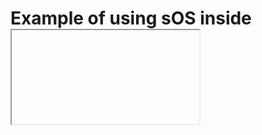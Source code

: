 
# Example of using sOS inside <iframe/>
Sometimes it's necessary to use iframes in your applet.
Because of safe policy it is not possible to comunicate using window.parent.contentWindow.sos.* etc.
You can still use sOS JS API inside the iframes by addding simple snippet in every of your iframe.
It is also possible to use iframe in iframe. Only you need is add following snippet in every iframe on way from top applet to iframe.
Snippet should be the last script in body tag.

For applet configuration let's specify `baseUrl` default to http://localhost:3333
Start testing server using `npm start`.

```ts
<script type="application/javascript">
// sOS JS API loader
!function(){window.addEventListener("message",function(t){if(t.source===window.parent&&"hug.api_js_uri"===t.data.type){var e=t.data.uri;if(!e)throw new Error("Front applet JS is not set.");var a=document.createElement("script");a.setAttribute("type","text/javascript"),a.setAttribute("src",e),a.onload=a.onreadystatechange=function(){this.readyState&&"loaded"!=this.readyState&&"complete"!=this.readyState||(window.sos.apiJsUri=t.data.uri,window.dispatchEvent(new Event("hug.loaded")),window.dispatchEvent(new Event("sos.loaded")))},document.head.appendChild(a)}}),window.parent.postMessage({type:"hug_loader.ready"},"*")}();
</script>
```

API Reference is located in our documentation <https://docs.signageos.io/api/sos-applet-api#iframes>
